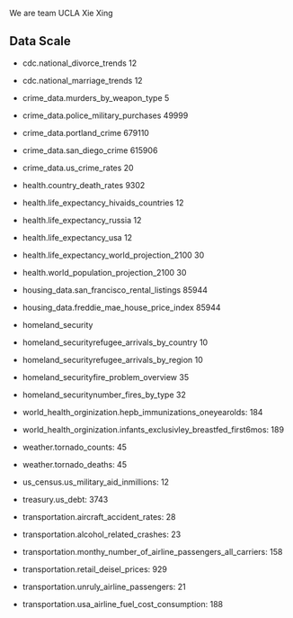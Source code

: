 We are team UCLA Xie Xing

## Data Scale
* cdc.national_divorce_trends  12
* cdc.national_marriage_trends 12

* crime_data.murders_by_weapon_type  5
* crime_data.police_military_purchases  49999
* crime_data.portland_crime    679110
* crime_data.san_diego_crime    615906  
* crime_data.us_crime_rates  20

* health.country_death_rates    9302
* health.life_expectancy_hivaids_countries    12
* health.life_expectancy_russia    12
* health.life_expectancy_usa   12
* health.life_expectancy_world_projection_2100  30    
* health.world_population_projection_2100   30

* housing_data.san_francisco_rental_listings    85944
* housing_data.freddie_mae_house_price_index  85944

* homeland_security
* homeland_securityrefugee_arrivals_by_country 10
* homeland_securityrefugee_arrivals_by_region    10
* homeland_securityfire_problem_overview      35
* homeland_securitynumber_fires_by_type  32  
    
* world_health_orginization.hepb_immunizations_oneyearolds: 184
* world_health_orginization.infants_exclusivley_breastfed_first6mos: 189

* weather.tornado_counts: 45
* weather.tornado_deaths: 45


* us_census.us_military_aid_inmillions: 12

* treasury.us_debt: 3743

* transportation.aircraft_accident_rates: 28
* transportation.alcohol_related_crashes: 23
* transportation.monthy_number_of_airline_passengers_all_carriers: 158
* transportation.retail_deisel_prices: 929
* transportation.unruly_airline_passengers: 21
* transportation.usa_airline_fuel_cost_consumption: 188
